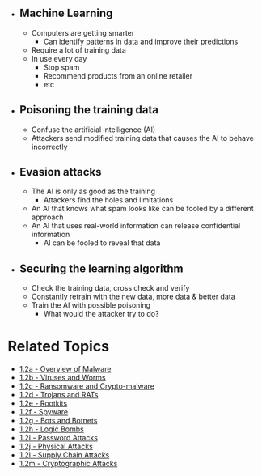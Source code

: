 - ## Machine Learning
	- Computers are getting smarter
		- Can identify patterns in data and improve their predictions
	- Require a lot of training data
	- In use every day
		- Stop spam
		- Recommend products from an online retailer
		- etc
- ## Poisoning the training data
	- Confuse the artificial intelligence (AI)
	- Attackers send modified training data that causes the AI to behave incorrectly
- ## Evasion attacks
	- The AI is only as good as the training
		- Attackers find the holes and limitations
	- An AI that knows what spam looks like can be fooled by a different approach
	- An AI that uses real-world information can release confidential information
		- AI can be fooled to reveal that data
- ## Securing the learning algorithm
	- Check the training data, cross check and verify
	- Constantly retrain with the new data, more data & better data
	- Train the AI with possible poisoning
		- What would the attacker try to do?

# Related Topics
- [1.2a - Overview of Malware](1.2a-Overview-of-Malware.md)
- [1.2b - Viruses and Worms](1.2b-Viruses-and-Worms.md)
- [1.2c - Ransomware and Crypto-malware](1.2c-Ransomware-and-Crypto-malware.md)
- [1.2d - Trojans and RATs](1.2d-Trojans-and-RATs.md)
- [1.2e - Rootkits](1.2e-Rootkits.md)
- [1.2f - Spyware](1.2f-Spyware.md)
- [1.2g - Bots and Botnets](1.2g-Bots-and-Botnets.md)
- [1.2h - Logic Bombs](1.2h-Logic-Bombs.md)
- [1.2i - Password Attacks](1.2i-Password-Attacks.md)
- [1.2j - Physical Attacks](1.2j-Physical-Attacks.md)
- [1.2l - Supply Chain Attacks](1.2l-Supply-Chain-Attacks.md)
- [1.2m - Cryptographic Attacks](1.2m-Cryptographic-Attacks.md)